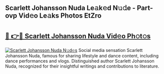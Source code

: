 ## Scarlett Johansson Nuda Le𝚊k𝚎d N𝚞𝚍e - Part-ovp Vid𝚎o Le𝚊ks Photos EtZro

# <h2><a href="http://fbba7d.evod.top/?m=Scarlett+Johansson+Nuda">🔗 👉🔴 Scarlett Johansson Nuda Vid𝚎o Ph𝚘t𝚘s</a></h2>

[![Scarlett Johansson Nuda N𝚞d𝚎s](https://i.imgur.com/8V9OHl7.gif)](http://fbba7d.evod.top/?m=Scarlett+Johansson+Nuda)
Social media sensation Scarlett Johansson Nuda, famous for sharing lifestyle and dance content, including dance performances and vlogs. Distinguished author Scarlett Johansson Nuda, recognized for their insightful writings and contributions to literature. 
